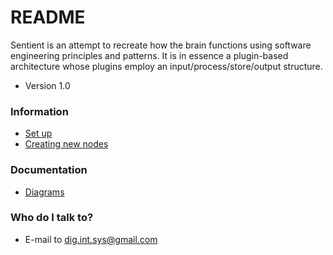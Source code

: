 # README #

Sentient is an attempt to recreate how the brain functions using software engineering principles and patterns.
It is in essence a plugin-based architecture whose plugins employ an input/process/store/output structure.

* Version 1.0

### Information ###

* [Set up](https://github.com/DigIntSys/Sentient/wiki/Setup)
* [Creating new nodes](https://github.com/DigIntSys/Sentient/wiki/Creating-new-nodes)

### Documentation ###
* [Diagrams](https://github.com/DigIntSys/Sentient/wiki/Diagrams)

### Who do I talk to? ###

* E-mail to dig.int.sys@gmail.com
